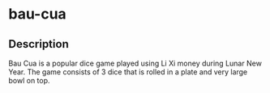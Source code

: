 # bau-cua

## Description
Bau Cua is a popular dice game played using Li Xi money during Lunar New Year. The game consists of 3 dice that is rolled in a plate and very large bowl on top. 